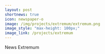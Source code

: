 ```yaml
---
layout: post
shortnews: true
icon: newspaper-o
image: /img/projects/extremum/extremum.png
image_style: "max-height: 100px;"
image_link: /projects/extremum
---
```


News Extremum

